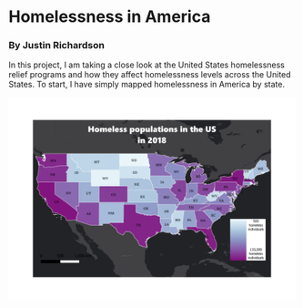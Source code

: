 # Homelessness in America
### By Justin Richardson

In this project, I am taking a close look at the United States homelessness relief programs and how they affect homelessness levels across the United States. To start, I have simply mapped homelessness in America by state.

![Homelessness2018raw](/FinalProject/Images/2018_Homeless_.png)
